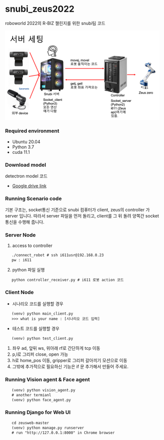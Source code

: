 # snubi_zeus2022
roboworld 2022의 R-BIZ 챌린지를 위한 snubi팀 코드

![server_setting](./assets/figure1.png)  

### Required environment
- Ubuntu 20.04
- Python 3.7
- cuda 11.1

### Download model
detectron model 코드 
- [Google drive link](https://drive.google.com/drive/folders/1Wcq2GfciXhIvtQFdPic6z17PjJzO91z-?usp=sharing)  

### Running Scenario code
기본 구조는, socket통신 기준으로 snubi 컴퓨터가 client, zeus의 controller 가 server 입니다.
따라서 server 파일을 먼저 돌리고, client를 그 뒤 돌려 양쪽간 socket통신을 수행해 줍니다.

### Server Node
1. access to controller
```Shell
   ./connect_robot # ssh i611usr@192.168.0.23 
   pw : i611
   ```
2. python 파일 실행
```Shell
   python controller_receiver.py # i611 로봇 action 코드 
   ```
### Client Node
- 시나리오 코드를 실행할 경우
```Shell
   (venv) python main_client.py 
   >>> what is your name : [시나리오 코드 입력]
   ```

- 테스트 코드를 실행할 경우 

```Shell
   (venv) python test_client.py
   ```
1. 좌우 ad, 앞뒤 ws, 위아래 rf로 간단하게 tcp 이동
2. p,l로 그리퍼 close, open 가능
3. h로 home_pos 이동, gripper로 그리퍼 갈아끼기 모션으로 이동
4. 그밖에 추가적으로 필요하신 기능은 if 문 추가해서 만들어 주세요.

### Running Vision agent & Face agent

```Shell
   (venv) python vision_agent.py
   # another termianl
   (venv) python face_agent.py

```
### Running Django for Web UI

```Shell
   cd zeusweb-master
   (venv) python manage.py runserver
   # run "http://127.0.0.1:8000" in Chrome browser
```
